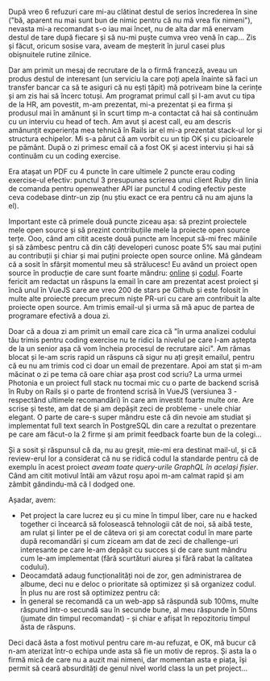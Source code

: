 După vreo 6 refuzuri care mi-au clătinat destul de serios încrederea în sine ("bă, aparent nu mai sunt bun de nimic pentru că nu mă vrea fix nimeni"), nevasta mi-a recomandat s-o iau mai încet, nu de alta dar mă enervam destul de tare după fiecare și să nu-mi puște cumva vreo venă în cap... Zis și făcut, oricum sosise vara, aveam de meșterit în jurul casei plus obișnuitele rutine zilnice.

Dar am primit un mesaj de recrutare de la o firmă franceză, aveau un produs destul de interesant (un serviciu la care poți apela înainte să faci un transfer bancar ca să te asiguri că nu ești țăpit) mă potriveam bine la cerințe și am zis hai să încerc totuși. Am programat primul call și l-am avut cu tipa de la HR, am povestit, m-am prezentat, mi-a prezentat și ea firma și produsul mai în amănunt și în scurt timp m-a contactat că hai să continuăm cu un interviu cu head of tech. Am avut și acest call, eu am descris amănunțit experiența mea tehnică în Rails iar el mi-a prezentat stack-ul lor și structura echipelor. Mi s-a părut că am vorbit cu un tip OK și cu picioarele pe pământ. După o zi primesc email că a fost OK și acest interviu și hai să continuăm cu un coding exercise.

Era atașat un PDF cu 4 puncte în care ultimele 2 puncte erau coding exercise-ul efectiv: punctul 3 presupunea scrierea unui client Ruby din linia de comanda pentru openweather API iar punctul 4 coding efectiv peste ceva codebase dintr-un zip (nu știu exact ce era pentru că nu am ajuns la el).

Important este că primele două puncte ziceau așa: să prezint proiectele mele open source și să prezint contribuțiile mele la proiecte open source terțe. Ooo, când am citit aceste două puncte am început să-mi frec mâinile și să zâmbesc pentru că din câți developeri cunosc poate 5% sau mai puțini au contribuții și chiar și mai puțini proiecte open source online. Mă gândeam că a sosit în sfârșit momentul meu să strălucesc! Eu având un proiect open source în producție de care sunt foarte mândru: [online](https://photos.rusiczki.net/) și [codul](https://github.com/photonia-io/photonia). Foarte fericit am redactat un răspuns la email în care am prezentat acest proiect și încă unul în VueJS care are vreo 200 de stars pe Github și este folosit în multe alte proiecte precum precum niște PR-uri cu care am contribuit la alte proiecte open source. Am trimis email-ul și urma să mă apuc de partea de programare efectivă a doua zi.

Doar că a doua zi am primit un email care zica că "în urma analizei codului tău trimis pentru coding exercise nu te ridici la nivelul pe care l-am aștepta de la un senior așa că vom încheia procesul de recrutare aici". Am rămas blocat și le-am scris rapid un răspuns că sigur nu ați greșit emailul, pentru că eu nu am trimis cod ci doar un email de prezentare. Apoi am stat și m-am măcinat o zi pe tema că oare chiar așa prost cod scriu? La urma urmei Photonia e un proiect full stack nu tocmai mic cu o parte de backend scrisă în Ruby on Rails și o parte de frontend scrisă în VueJS (versiunea 3 - respectând ultimele recomandări) în care am investit foarte multe ore. Are scrise și teste, am dat de și am depășit zeci de probleme - unele chiar elegant. O parte de care-s super mândru este că din nevoie am studiat și implementat full text search în PostgreSQL din care a rezultat o prezentare pe care am făcut-o la 2 firme și am primit feedback foarte bun de la colegi...

Și a sosit și răspunsul că da, nu au greșit, mie-mi era destinat mail-ul, și că review-erul lor a considerat că nu se ridică codul la standarde pentru că de exemplu în acest proiect *aveam toate query-urile GraphQL în același fișier*. Când am citit motivul întâi am văzut roșu apoi m-am calmat rapid și am zâmbit gândindu-mă că I dodged one.

Așadar, avem:

* Pet project la care lucrez eu și cu mine în timpul liber, care nu e hacked together ci încearcă să folosească tehnologii cât de noi, să aibă teste, am rulat și linter pe el de câteva ori și am corectat codul în mare parte după recomandări și cum ziceam am dat de zeci de challenge-uri interesante pe care le-am depășit cu succes și de care sunt mândru cum le-am implementat (fără scurtături aiurea și fără rabat la calitatea codului).
* Deocamdată adaug funcționalități noi de zor, gen administrarea de albume, deci nu e deloc o prioritate să optimizez și să organizez codul. În plus nu are rost să optimizez pentru că:
* În general se recomandă ca un web-app să răspundă sub 100ms, multe răspund într-o secundă sau în secunde bune, al meu răspunde în 50ms (jumate din timpul recomandat) - și chiar e afișat în repozitoriu timpul ăsta de răspuns.

Deci dacă ăsta a fost motivul pentru care m-au refuzat, e OK, mă bucur că n-am aterizat într-o echipa unde asta să fie un motiv de reproș. Și asta la o firmă mică de care nu a auzit mai nimeni, dar momentan asta e piața, își permit să ceară absurdități de genul nivel world class la un pet project...
